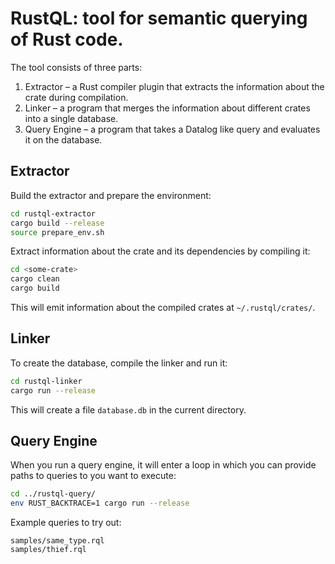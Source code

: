 # RustQL: tool for semantic querying of Rust code.

The tool consists of three parts:

1.  Extractor – a Rust compiler plugin that extracts the information
    about the crate during compilation.
2.  Linker – a program that merges the information about different
    crates into a single database.
3.  Query Engine – a program that takes a Datalog like query and
    evaluates it on the database.

## Extractor

Build the extractor and prepare the environment:

```bash
cd rustql-extractor
cargo build --release
source prepare_env.sh
```

Extract information about the crate and its dependencies by compiling
it:

```bash
cd <some-crate>
cargo clean
cargo build
```

This will emit information about the compiled crates at `~/.rustql/crates/`.

## Linker

To create the database, compile the linker and run it:

```bash
cd rustql-linker
cargo run --release
```

This will create a file `database.db` in the current directory.

## Query Engine

When you run a query engine, it will enter a loop in which you can
provide paths to queries to you want to execute:

```bash
cd ../rustql-query/
env RUST_BACKTRACE=1 cargo run --release
```

Example queries to try out:

```plain
samples/same_type.rql
samples/thief.rql
```
